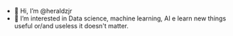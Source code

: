 - 👋 Hi, I’m @heraldzjr
- 👀 I’m interested in Data science, machine learning, AI e learn new things useful or/and useless it doesn't matter.


<!---
heraldzjr/heraldzjr is a ✨ special ✨ repository because its `README.md` (this file) appears on your GitHub profile.
You can click the Preview link to take a look at your changes.
--->
